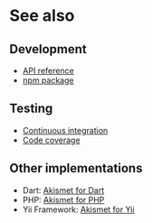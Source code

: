 # See also

## Development
- [API reference](https://cedx.github.io/akismet.js/api)
- [npm package](https://www.npmjs.com/package/@cedx/akismet)

## Testing
- [Continuous integration](https://travis-ci.org/cedx/akismet.js)
- [Code coverage](https://coveralls.io/github/cedx/akismet.js)

## Other implementations
- Dart: [Akismet for Dart](https://cedx.github.io/akismet.dart)
- PHP: [Akismet for PHP](https://cedx.github.io/akismet.php)
- Yii Framework: [Akismet for Yii](https://cedx.github.io/yii2-akismet)
